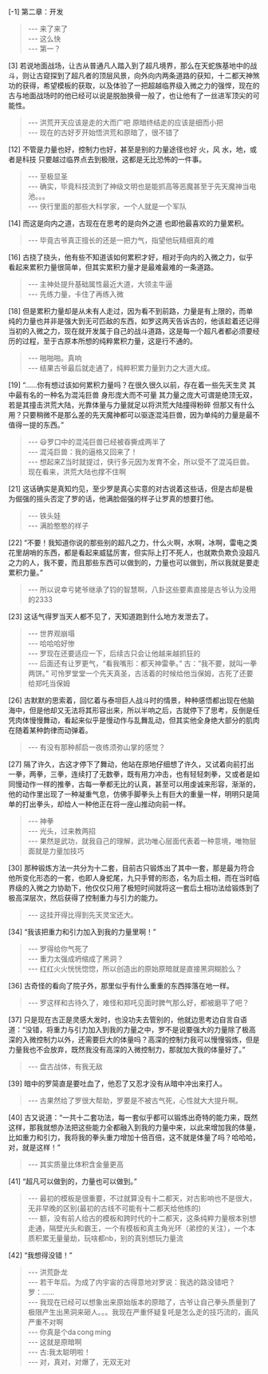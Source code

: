 
[-1] 第二章：开发
>--- 来了来了<br>
>--- 这么快<br>
>--- 第一？<br>

[3] 若说地面战场，让古从普通凡人踏入到了超凡境界，那么在天蛇族基地中的战斗，则让古窥探到了超凡者的顶层风景，向外向内两条道路的获知，十二都天神煞功的获得，希望模板的获取，以及体验了一把超越临界级入微之力的强悍，现在的古与地面战场时的他已经可以说是脱胎换骨一般了，也让他有了一丝进军顶尖的可能性。
>--- 洪荒开天应该是走的大而广吧
原暗终结走的应该是细而小把<br>
>--- 现在的古好歹开始悟洪荒和原暗了，很不错了<br>

[12] 不管是力量也好，控制力也好，甚至是别的力量途径也好 火，风 水，地，或者是科技 只要越过临界点去到极限，这都是无比恐怖的一件事。
>--- 至极显圣<br>
>--- 确实，毕竟科技流到了神级文明也是能抓高等恶魔甚至于先天魔神当电池。。。<br>
>--- 侠行里面的那些大科学家，一个人就是一个军队<br>

[14] 而这是向内之道，古现在在思考的是向外之道 也即他最喜欢的力量累积。
>--- 毕竟古爷真正擅长的还是一把力气，指望他玩精细真的难<br>

[16] 古挠了挠头，他有些不知道该如何累积才好，相对于向内的入微之力，似乎看起来累积力量很简单，但其实累积力量才是最难最难的一条道路。
>--- 主神处提升基础属性最近大道，大领主牛逼<br>
>--- 先练力量，卡住了再练入微<br>

[18] 但是累积力量却是从未有人走过，因为看不到前路，力量是有上限的，而单纯的力量也并非是强大到无可匹敌的东西，如罗这两天告诉古的，他该趁着还记得当初的入微之力，现在就开发属于自己的战斗道路，这是每一个超凡者都必须要经历的过程，至于古原本所想的纯粹累积力量，这是行不通的。
>--- 啪啪啪。真响<br>
>--- 结果古爷最后就走通了，纯粹积累力量到力之大道大成。<br>

[19] “……你有想过该如何累积力量吗？在很久很久以前，存在着一些先天生灵 其中最有名的一种名为混沌巨兽 身形庞大而不可量 其力量之庞大可谓是绝顶无双，若是其撞击洪荒大陆，光靠体量与力量就足以将洪荒大陆撞得粉碎 但那又有什么用？只要稍微不是那么差的先天魔神都可以驱逐混沌巨兽，因为单纯的力量是最不值得一提的东西。”
>--- 😃罗口中的混沌巨兽已经被昋撕成两半了<br>
>--- 混沌巨兽：我的逼格又回来了！<br>
>--- 想起来Z当时就提过，侠行多元因为发育不全，所以受不了混沌巨兽。现在看来，洪荒大陆也撑不住啊<br>

[21] 这话确实是真知灼见，至少罗是真心实意的对古说着这些话，但是古却是极为倔强的摇头否定了罗的话，他满脸倔强的样子让罗真的想要打他。
>--- 铁头娃<br>
>--- 满脸憨憨的样子<br>

[22] “不要！我知道你说的那些别的超凡之力，什么火啊，水啊，冰啊，雷电之类花里胡哨的东西，都是看起来威猛厉害，但实际上打不死人，也就欺负欺负没超凡之力的人，我不要，而且那些东西可以做到的，力量也可以做到，所以我就是要走累积力量。”
>--- 所以说幸亏姥爷继承了钧的智慧啊，八卦这些要素直接是古爷认为没用的2333<br>

[23] 这话气得罗当天人都不见了，天知道跑到什么地方发泄去了。
>--- 世界观崩塌<br>
>--- 哈哈哈好惨<br>
>--- 罗现在还要适应一下，后续古只会让他越来越抓狂的<br>
>--- 后面还有让罗更气，“看我嘴形：都天神雷拳。”
古：“我不要，就叫一拳两饼。”
可怜罗堂堂一个先天真圣，古活着的时候给他当保姆，古死了还要给郑吒当保姆<br>

[26] 古默默的思索着，回忆着与泰坦巨人战斗时的情景，种种感悟都出现在他脑海中，但是他却又无法将其形容出来，所以半响之后，古就停下了思考，反倒是任凭肉体慢慢舞动，看起来似乎是慢动作与乱舞乱动，但其实他全身绝大部分的肌肉在随着某种韵律而动弹着。
>--- 有没有那种郝启一夜练须弥山掌的感觉？<br>

[27] 隔了许久，古这才停下了舞动，他站在原地仔细想了许久，又试着向前打出一拳，两拳，三拳，连续打了无数拳，既有用力冲击，也有轻轻刺拳，又或者是如同慢动作一样的推拳，古每一拳都无比的认真，甚至可以用虔诚来形容，渐渐的，他的动作里出现了一种凝重气息，仿佛手脚拳头上有巨大的重量一样，明明只是简单的打出拳头，却给人一种他正在将一座山推动向前一样。
>--- 神拳<br>
>--- 光头，过来教两招<br>
>--- 果然是武功，就我自己的理解，武功唯心层面代表着一种意境，唯物层面就是力量加技巧<br>

[30] 那种锻炼方法一共分为十二套，目前古只锻炼出了其中一套，那是最为符合他所变化形态的一套，也即人身蛇尾，九只手臂的形态，名为后土相，而在当时临界级的入微之力协助下，他仅仅只用了极短时间就将这一套后土相功法给锻炼到了极高深层次，然后获得了控制重力与引力的能力。
>--- 这挂开得比得到先天灵宝还大。<br>

[34] “我该把重力和引力加入到我的力量里啊！”
>--- 罗得给你气死了<br>
>--- 重力太强成坍缩成了黑洞？<br>
>--- 红红火火恍恍惚惚，所以创造出的原始原暗就是直接黑洞糊脸么？<br>

[36] 古奇怪的看向了院子外，那里似乎有什么重重的东西摔落在地一样。
>--- 罗这样和古待久了，难怪和郑吒见面时脾气那么好，都被磨平了吧？<br>

[37] 只是现在古正是灵感大发时，也没功夫去管别的，他就边思考边自言自语道：“没错，将重力与引力加入到我的力量之中，罗不是说要强大的力量除了极高深的入微控制力以外，还需要巨大的体量吗？高深的控制力我可以慢慢锻炼，但是力量我也不会放弃，既然我没有高深的入微控制力，那就加大我的体量好了。”
>--- 盘古战体，有我无敌<br>

[39] 暗中的罗简直是要吐血了，他忍了又忍才没有从暗中冲出来打人。
>--- 古果然给了罗很大帮助，罗要是不被古气死，心性就大大提升啊。<br>

[40] 古又说道：“一共十二套功法，每一套似乎都可以锻炼出奇特的能力来，既然这样，那我就想办法把这些能力全都融入到我的力量中来，以此来增加我的体量，比如重力和引力，我将我的拳头重力增加十倍百倍，这不就是体量了吗？哈哈哈，对，就是这样！”
>--- 其实质量比体积含金量更高<br>

[41] “超凡可以做到的，力量也可以做到。”
>--- 最初的模板是很重要，不过就算没有十二都天，对古影响也不是很大，无非早晚的区别(最初的古线不可能有十二都天给他练的)<br>
>--- 额，没有前人给古的模板和跨时代的十二都天，这条纯粹力量根本别想走通，隔壁光头和霸王，一个有模板和真主角光环（弟控的关注），一个本质积累无量量劫，玩啥都nb，别的真别想玩力量流<br>

[42] “我想得没错！”
>--- 洪荒卧龙<br>
>--- 若干年后。为成了内宇宙的古得意地对罗说：我选的路没错吧？罗：……<br>
>--- 我现在已经可以想象出来原始版本的原暗了，古爷让自己拳头质量到了极限产生出黑洞来砸人。。。我现在严重怀疑复吒是怎么走的技巧流的，画风严重不对啊<br>
>--- 你真是个da cong ming<br>
>--- 这就是原暗啊<br>
>--- 古:我太聪明啦！<br>
>--- 对，真对，对爆了，无双无对<br>
